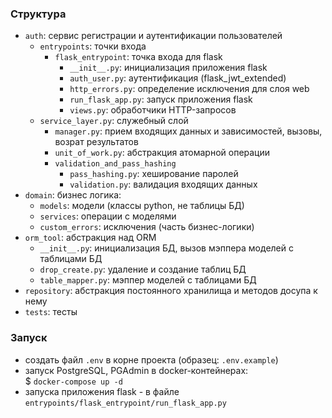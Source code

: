 ### Структура
* ```auth```: сервис регистрации и аутентификации пользователей
    - ```entrypoints```: точки входа
      - ```flask_entrypoint```: точка входа для flask
        - ```__init__.py```: инициализация приложения flask
        - ```auth_user.py```: аутентификация (flask_jwt_extended) 
        - ```http_errors.py```: определение исключения для слоя web 
        - ```run_flask_app.py```: запуск приложения flask
        - ```views.py```: обработчики HTTP-запросов
    - ```service_layer.py```: служебный слой
      - ```manager.py```: прием входящих данных и зависимостей, вызовы, возрат результатов
      - ```unit_of_work.py```: абстракция атомарной операции 
      - ```validation_and_pass_hashing```
        - ```pass_hashing.py```: хеширование паролей
        - ```validation.py```: валидация входящих данных
* ```domain```: бизнес логика:
    - ```models```: модели (классы python, не таблицы БД)
    - ```services```: операции с моделями
    - ```custom_errors```: исключения (часть бизнес-логики)
* ```orm_tool```: абстракция над ORM
    - ```__init__.py```: инициализация БД, вызов мэппера моделей с таблицами БД
    - ```drop_create.py```: удаление и создание таблиц БД
    - ```table_mapper.py```: мэппер моделей с таблицами БД
* ```repository```: абстракция постоянного хранилища и методов досупа к нему
* ```tests```: тесты
### Запуск
* создать файл `.env` в корне проекта (образец: `.env.example`)
* запуск PostgreSQL, PGAdmin в docker-контейнерах:\
$ `docker-compose up -d`
* запуска приложения flask - в файле `entrypoints/flask_entrypoint/run_flask_app.py`
    